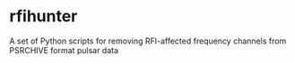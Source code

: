 # rfihunter

A set of Python scripts for removing RFI-affected frequency channels from PSRCHIVE format pulsar data

